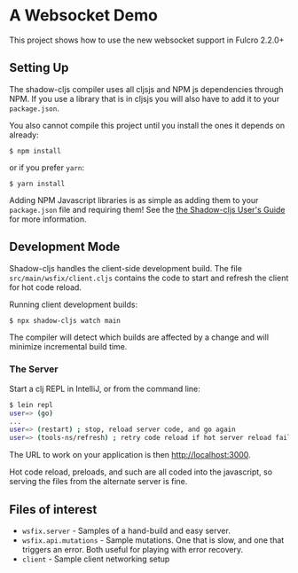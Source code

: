 # A Websocket Demo

This project shows how to use the new websocket support in Fulcro 2.2.0+

## Setting Up

The shadow-cljs compiler uses all cljsjs and NPM js dependencies through
NPM. If you use a library that is in cljsjs you will also have to add
it to your `package.json`.

You also cannot compile this project until you install the ones it
depends on already:

```
$ npm install
```

or if you prefer `yarn`:

```
$ yarn install
```

Adding NPM Javascript libraries is as simple as adding them to your
`package.json` file and requiring them! See the
[the Shadow-cljs User's Guide](https://shadow-cljs.github.io/docs/UsersGuide.html#_javascript)
for more information.

## Development Mode

Shadow-cljs handles the client-side development build. The file
`src/main/wsfix/client.cljs` contains the code to start and refresh
the client for hot code reload.

Running client development builds:

```
$ npx shadow-cljs watch main
```

The compiler will detect which builds are affected by a change and will minimize
incremental build time.

### The Server

Start a clj REPL in IntelliJ, or from the command line:

```bash
$ lein repl
user=> (go)
...
user=> (restart) ; stop, reload server code, and go again
user=> (tools-ns/refresh) ; retry code reload if hot server reload fails
```

The URL to work on your application is then
[http://localhost:3000](http://localhost:3000).

Hot code reload, preloads, and such are all coded into the javascript,
so serving the files from the alternate server is fine.


## Files of interest

- `wsfix.server` - Samples of a hand-build and easy server.
- `wsfix.api.mutations` - Sample mutations. One that is slow, and one that triggers an error. Both
useful for playing with error recovery.
- `client` - Sample client networking setup
